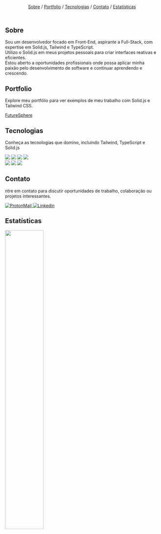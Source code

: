 <header>
  <nav>
    <a href="#sobre">Sobre</a> /
    <a href="#portfolio">Portfolio</a> /
    <a href="#tecnologias">Tecnologias</a> /
    <a href="#contato">Contato</a> /
    <a href="#estatísticas">Estatísticas</a>
  </nav>
</header>
<main>
  <section>
    <h2>Sobre</h2>
    <p>Sou um desenvolvedor focado em Front-End, aspirante a Full-Stack, com expertise em Solid.js, Tailwind e TypeScript.
    <br>Utilizo o Solid.js em meus projetos pessoais para criar interfaces reativas e eficientes.
    <br>Estou aberto a oportunidades profissionais onde possa aplicar minha paixão pelo desenvolvimento de software e continuar aprendendo e crescendo.</p>
  </section>
  <section>
    <h2>Portfolio</h2>
    <p>Explore meu portfólio para ver exemplos de meu trabalho com Solid.js e Tailwind CSS.</p>
    <a href="https://futuresphere.vercel.app/" target="_blank">FutureSphere</a>
  </section>
  <section>
    <h2>Tecnologias</h2>
    <p>Conheça as tecnologias que domino, incluindo Tailwind, TypeScript e Solid.js</p>
    <img src="https://img.shields.io/badge/HTML5-E34F26?style=for-the-badge&logo=html5&logoColor=white">
    <img src="https://img.shields.io/badge/CSS3-1572B6?style=for-the-badge&logo=css3&logoColor=white">
    <img src="https://img.shields.io/badge/JavaScript-323330?style=for-the-badge&logo=javascript&logoColor=F7DF1E">
    <img src="https://img.shields.io/badge/GIT-E44C30?style=for-the-badge&logo=git&logoColor=white">
    <br>
    <img src="https://img.shields.io/badge/Tailwind_CSS-38B2AC?style=for-the-badge&logo=tailwind-css&logoColor=white">
    <img src="https://img.shields.io/badge/TypeScript-007ACC?style=for-the-badge&logo=typescript&logoColor=white">
    <img src="https://img.shields.io/badge/Solid%20JS-2C4F7C?style=for-the-badge&logo=solid&logoColor=white">
    <br>
  </section>
</main>
<footer>
  <section>
    <h2>Contato</h2>
    <p>ntre em contato para discutir oportunidades de trabalho, colaboração ou projetos interessantes.</p>
    <a href="mailto:pattuzzo@pm.me?subject=Contato&body=%20%0D%20%0DContato%20do%20GitHub">
      <img title="ProtonMail" alt="ProtonMail" src="https://img.shields.io/badge/ProtonMail-8B89CC?style=for-the-badge&logo=protonmail&logoColor=white">
    </a>
    <a href="https://www.linkedin.com/in/pattuzzo">
      <img title="Linkedin" alt="Linkedin" src="https://img.shields.io/badge/LinkedIn-0077B5?style=for-the-badge&logo=linkedin&logoColor=white">
    </a>
  </section>
  <section>
    <h2>Estatísticas</h2>
    <img style="width: 50%;" src="https://github-readme-stats.vercel.app/api/top-langs/?username=pattuzzoj&layout=compact&langs_count=4&theme=dark" />
  </section>
</footer>
